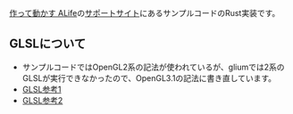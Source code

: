 [作って動かす ALife](https://www.oreilly.co.jp/books/9784873118475/)の[サポートサイト](https://github.com/alifelab/alife_book_src)にあるサンプルコードのRust実装です。

## GLSLについて
* サンプルコードではOpenGL2系の記法が使われているが、gliumでは2系のGLSLが実行できなかったので、OpenGL3.1の記法に書き直しています。
* [GLSL参考1](http://nn-hokuson.hatenablog.com/entry/2016/11/07/204241)
* [GLSL参考2](http://tkengo.github.io/blog/2014/12/27/opengl-es-2-2d-knowledge-1/)
